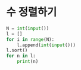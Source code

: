 # 수 정렬하기

```python
N = int(input())
l = []
for i in range(N):
    l.append(int(input()))
l.sort()
for n in l:
    print(n)
```

